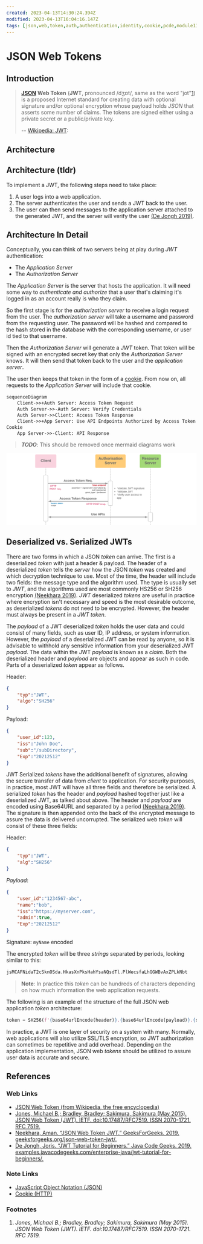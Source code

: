 ```yaml
---
created: 2023-04-13T14:30:24.394Z
modified: 2023-04-13T16:04:16.147Z
tags: [json,web,token,auth,authentication,identity,cookie,pcde,module11,module15]
---
```

# JSON Web Tokens

## Introduction

>[**JSON**][-json] **Web Token**
>(**JWT**, pronounced /dʒɒt/, same as the word "jot"[1][rfc7519])
>is a proposed Internet standard for creating data with
>optional signature and/or optional encryption whose
>payload holds *JSON* that asserts some number of claims.
>The tokens are signed either using a private secret or a public/private key.
>
>-- [Wikipedia: JWT][jwt-wiki]:

## Architecture

## Architecture (tldr)

To implement a JWT, the following steps need to take place:

1. A user logs into a web application.
2. The server authenticates the user and sends a JWT back to the user.
3. The user can then send messages to the application server attached to
the generated JWT,
and the server will verify the user [(De Jongh 2019)][dejongh2019].

## Architecture In Detail

Conceptually, you can think of two servers being at play during
*JWT* authentication:

* The *Application Server*
* The *Authorization Server*

The *Application Server* is the server that hosts the application.
It will need some way to *authenticate and authorize* that
a user that's claiming it's logged in as an account really is who they claim.

So the first stage is for the *authorization server* to
receive a login request from the user.
The *authorization server* will take a username and password from the requesting user.
The password will be hashed and compared to the hash stored in the database with
the corresponding username, or user id tied to that username.

Then the *Authorization Server* will generate a *JWT* token.
That token will be signed with
an encrypted secret key that only the *Authorization Server* knows.
It will then send that token back to the user and the *application server*.

The user then keeps that token in the form of a [cookie][-cookie].
From now on,
all requests to the *Application Server* will include that cookie.

```mermaid
sequenceDiagram
    Client->>+Auth Server: Access Token Request
    Auth Server->>-Auth Server: Verify Credentials
    Auth Server->>Client: Access Token Response
    Client->>+App Server: Use API Endpoints Authorized by Access Token Cookie
    App Server->>-Client: API Response
```

>***TODO***: This should be removed once mermaid diagrams work

![jwt-sequence-diagram](2023-04-13-17-10-34.png)

## Deserialized vs. Serialized JWTs

There are two forms in which a JSON *token* can arrive.
The first is a deserialized *token* with just a header & payload.
The header of a deserialized *token* tells the *server* how
the JSON *token* was created and which decryption technique to use.
Most of the time,
the header will include two fields: the message type and the algorithm used.
The type is usually set to *JWT*,
and the algorithms used are most commonly HS256 or SH256 encryption
[(Neekhara 2019)][neekhara2019].
*JWT* deserialized *tokens* are useful in practice where
encryption isn't necessary and speed is the most desirable outcome,
as deserialized *tokens* do not need to be encrypted.
However, the header must always be present in a *JWT token*.

The *payload* of a JWT deserialized *token* holds the user data and
could consist of many fields,
such as user ID, IP address, or system information.
However, the *payload* of a deserialized JWT can be read by anyone,
so it is advisable to withhold any sensitive information from
your deserialized JWT *payload*.
The data within the JWT *payload* is known as a *claim*.
Both the deserialized header and *payload* are objects and
appear as such in code.
Parts of a deserialized *token* appear as follows.

Header:

```json
{
    "typ":"JWT",
    "algo":"SH256"
}
```

Payload:

```json
{
    "user_id":123,
    "iss":"John Doe",
    "sub":"/subDirectory",
    "Exp":"20212512"
}
```

JWT Serialized *tokens* have the additional benefit of signatures,
allowing the secure transfer of data from *client* to application.
For security purposes, in practice,
most JWT will have all three fields and therefore be serialized.
A serialized *token* has the header and *payload* hashed together just like
a deserialized JWT, as talked about above.
The header and *payload* are encoded using Base64URL and
separated by a period [(Neekhara 2019)][neekhara2019].
The signature is then appended onto the back of the encrypted message to
assure the data is delivered uncorrupted.
The serialized web *token* will consist of these three fields:

Header:

```json
{
    "typ":"JWT",
    "alg":"SH256"
}
```

*Payload*:

```json
{
    "user_id":"1234567-abc",
    "name":"bob",
    "iss":"https://myserver.com",
    "admin":true,
    "Exp":"20212512"
}
```

Signature: `myName` encoded

The encrypted *token* will be three *strings* separated by periods,
looking similar to this:

```txt
jsMCAFNidaT2cSknOSda.HkasXnPksHahYsaNQsdTl.PlWecsfaLhGGWBvAxZPLkNbt
```

>**Note**: In practice this *token* can be hundreds of characters depending on
>how much information the web application requests.

The following is an example of the structure of
the full JSON web application *token* architecture:

```python
token = SH256(f'{base64urlEncode(header)}.{base64urlEncode(payload)}.{secret}')
```

In practice,
a JWT is one layer of security on a system with many.
Normally,
web applications will also utilize SSL/TLS encryption,
so JWT authorization can sometimes be repetitive and add overhead.
Depending on the application implementation,
JSON web *tokens* should be utilized to assure user data is accurate and secure.

## References

### Web Links

* [JSON Web Token (from Wikipedia, the free encyclopedia)][jwt-wiki]
* [Jones, Michael B.; Bradley, Bradley; Sakimura, Sakimura (May 2015). JSON Web Token (JWT). IETF. doi:10.17487/RFC7519. ISSN 2070-1721. RFC 7519.][rfc7519]
* [Neekhara, Aman. “JSON Web Token JWT.” GeeksForGeeks. 2019. geeksforgeeks.org/json-web-token-jwt/.][neekhara2019]
* [De Jongh, Joris. “JWT Tutorial for Beginners.” Java Code Geeks. 2019. examples.javacodegeeks.com/enterprise-java/jwt-tutorial-for-beginners/.][dejongh2019]

<!-- Hidden References -->
[jwt-wiki]: https://en.wikipedia.org/wiki/JSON_Web_Token "JSON Web Token (from Wikipedia, the free encyclopedia)"
[rfc7519]: https://datatracker.ietf.org/doc/html/rfc7519 "RFC 7519 IETF"
[neekhara2019]: http://geeksforgeeks.org/json-web-token-jwt/ "JSON Web Token (JWT) - GeeksforGeeks"
[dejongh2019]: https://examples.javacodegeeks.com/enterprise-java/jwt-tutorial-for-beginners/ "JWT Tutorial for Beginners - Java Code Geeks"

### Note Links

* [JavaScript Object Notation (JSON)][-json]
* [Cookie (HTTP)][-cookie]

<!-- Hidden References -->
[-json]: json.md "JSON"
[-cookie]: cookie.md "Cookie (HTTP)"

### Footnotes

1. *Jones, Michael B.; Bradley, Bradley; Sakimura, Sakimura (May 2015).*
*JSON Web Token (JWT). IETF. doi:10.17487/RFC7519. ISSN 2070-1721. RFC 7519.*
